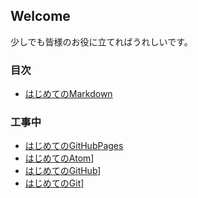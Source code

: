 <!-- ReadMe -->
## Welcome

少しでも皆様のお役に立てればうれしいです。

### 目次

- [はじめてのMarkdown](./markdown/README.md)

### 工事中

- [はじめてのGitHubPages](./github_pages/README.md)
- [はじめてのAtom](./atom/README.md)]
- [はじめてのGitHub](./github/README.md)]
- [はじめてのGit](./git/README.md)]

